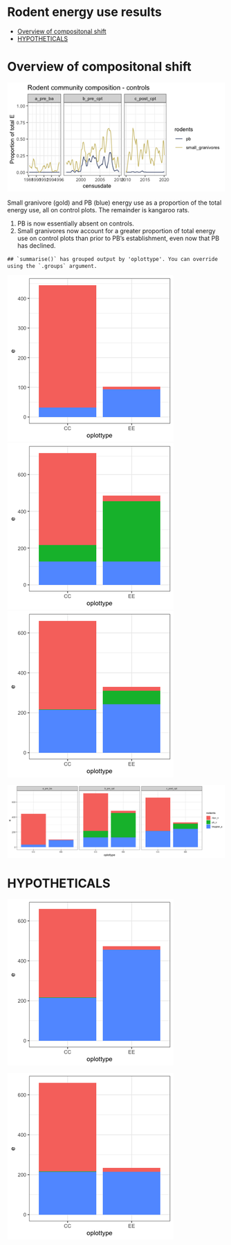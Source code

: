 Rodent energy use results
================

  - [Overview of compositonal shift](#overview-of-compositonal-shift)
  - [HYPOTHETICALS](#hypotheticals)

# Overview of compositonal shift

![](rodent_energy_files/figure-gfm/unnamed-chunk-1-1.png)<!-- -->

Small granivore (gold) and PB (blue) energy use as a proportion of the
total energy use, all on control plots. The remainder is kangaroo rats.

1.  PB is now essentially absent on controls.
2.  Small granivores now account for a greater proportion of total
    energy use on control plots than prior to PB’s establishment, even
    now that PB has declined.

<!-- end list -->

    ## `summarise()` has grouped output by 'oplottype'. You can override using the `.groups` argument.

![](rodent_energy_files/figure-gfm/unnamed-chunk-2-1.png)<!-- -->![](rodent_energy_files/figure-gfm/unnamed-chunk-2-2.png)<!-- -->![](rodent_energy_files/figure-gfm/unnamed-chunk-2-3.png)<!-- -->

![](rodent_energy_files/figure-gfm/unnamed-chunk-3-1.png)<!-- -->

# HYPOTHETICALS

![](rodent_energy_files/figure-gfm/unnamed-chunk-4-1.png)<!-- -->

![](rodent_energy_files/figure-gfm/unnamed-chunk-5-1.png)<!-- -->
